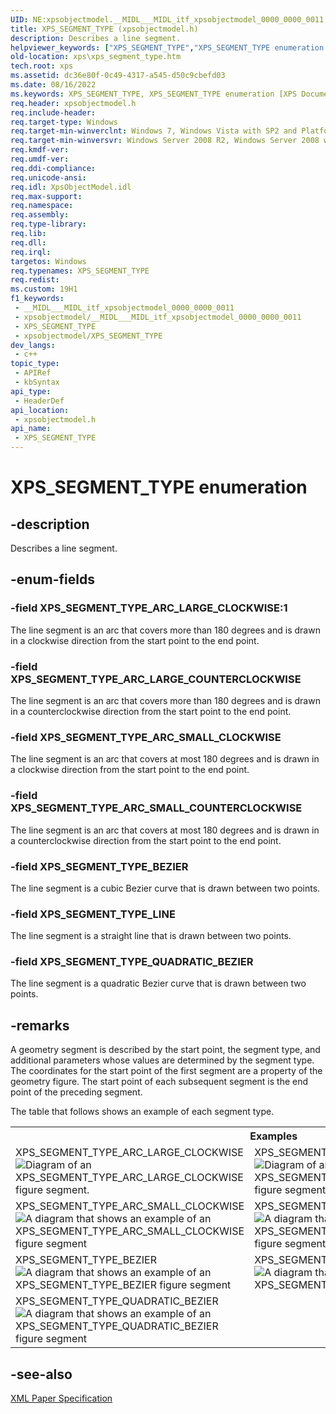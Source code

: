 ```yaml
---
UID: NE:xpsobjectmodel.__MIDL___MIDL_itf_xpsobjectmodel_0000_0000_0011
title: XPS_SEGMENT_TYPE (xpsobjectmodel.h)
description: Describes a line segment.
helpviewer_keywords: ["XPS_SEGMENT_TYPE","XPS_SEGMENT_TYPE enumeration [XPS Documents and Packaging]","XPS_SEGMENT_TYPE_ARC_LARGE_CLOCKWISE","XPS_SEGMENT_TYPE_ARC_LARGE_COUNTERCLOCKWISE","XPS_SEGMENT_TYPE_ARC_SMALL_CLOCKWISE","XPS_SEGMENT_TYPE_ARC_SMALL_COUNTERCLOCKWISE","XPS_SEGMENT_TYPE_BEZIER","XPS_SEGMENT_TYPE_LINE","XPS_SEGMENT_TYPE_QUADRATIC_BEZIER","xps.xps_segment_type","xpsobjectmodel/XPS_SEGMENT_TYPE","xpsobjectmodel/XPS_SEGMENT_TYPE_ARC_LARGE_CLOCKWISE","xpsobjectmodel/XPS_SEGMENT_TYPE_ARC_LARGE_COUNTERCLOCKWISE","xpsobjectmodel/XPS_SEGMENT_TYPE_ARC_SMALL_CLOCKWISE","xpsobjectmodel/XPS_SEGMENT_TYPE_ARC_SMALL_COUNTERCLOCKWISE","xpsobjectmodel/XPS_SEGMENT_TYPE_BEZIER","xpsobjectmodel/XPS_SEGMENT_TYPE_LINE","xpsobjectmodel/XPS_SEGMENT_TYPE_QUADRATIC_BEZIER"]
old-location: xps\xps_segment_type.htm
tech.root: xps
ms.assetid: dc36e80f-0c49-4317-a545-d50c9cbefd03
ms.date: 08/16/2022
ms.keywords: XPS_SEGMENT_TYPE, XPS_SEGMENT_TYPE enumeration [XPS Documents and Packaging], XPS_SEGMENT_TYPE_ARC_LARGE_CLOCKWISE, XPS_SEGMENT_TYPE_ARC_LARGE_COUNTERCLOCKWISE, XPS_SEGMENT_TYPE_ARC_SMALL_CLOCKWISE, XPS_SEGMENT_TYPE_ARC_SMALL_COUNTERCLOCKWISE, XPS_SEGMENT_TYPE_BEZIER, XPS_SEGMENT_TYPE_LINE, XPS_SEGMENT_TYPE_QUADRATIC_BEZIER, xps.xps_segment_type, xpsobjectmodel/XPS_SEGMENT_TYPE, xpsobjectmodel/XPS_SEGMENT_TYPE_ARC_LARGE_CLOCKWISE, xpsobjectmodel/XPS_SEGMENT_TYPE_ARC_LARGE_COUNTERCLOCKWISE, xpsobjectmodel/XPS_SEGMENT_TYPE_ARC_SMALL_CLOCKWISE, xpsobjectmodel/XPS_SEGMENT_TYPE_ARC_SMALL_COUNTERCLOCKWISE, xpsobjectmodel/XPS_SEGMENT_TYPE_BEZIER, xpsobjectmodel/XPS_SEGMENT_TYPE_LINE, xpsobjectmodel/XPS_SEGMENT_TYPE_QUADRATIC_BEZIER
req.header: xpsobjectmodel.h
req.include-header: 
req.target-type: Windows
req.target-min-winverclnt: Windows 7, Windows Vista with SP2 and Platform Update for Windows Vista [desktop apps \| UWP apps]
req.target-min-winversvr: Windows Server 2008 R2, Windows Server 2008 with SP2 and Platform Update for Windows Server 2008 [desktop apps \| UWP apps]
req.kmdf-ver: 
req.umdf-ver: 
req.ddi-compliance: 
req.unicode-ansi: 
req.idl: XpsObjectModel.idl
req.max-support: 
req.namespace: 
req.assembly: 
req.type-library: 
req.lib: 
req.dll: 
req.irql: 
targetos: Windows
req.typenames: XPS_SEGMENT_TYPE
req.redist: 
ms.custom: 19H1
f1_keywords:
 - __MIDL___MIDL_itf_xpsobjectmodel_0000_0000_0011
 - xpsobjectmodel/__MIDL___MIDL_itf_xpsobjectmodel_0000_0000_0011
 - XPS_SEGMENT_TYPE
 - xpsobjectmodel/XPS_SEGMENT_TYPE
dev_langs:
 - c++
topic_type:
 - APIRef
 - kbSyntax
api_type:
 - HeaderDef
api_location:
 - xpsobjectmodel.h
api_name:
 - XPS_SEGMENT_TYPE
---
```


# XPS_SEGMENT_TYPE enumeration


## -description

Describes a line segment.

## -enum-fields

### -field XPS_SEGMENT_TYPE_ARC_LARGE_CLOCKWISE:1

The line segment is an arc that covers more than 180 degrees and is drawn in a clockwise direction from the start point to the end point.

### -field XPS_SEGMENT_TYPE_ARC_LARGE_COUNTERCLOCKWISE

The line segment is an arc that covers more than 180 degrees and is drawn in a counterclockwise direction from the start point to the end point.

### -field XPS_SEGMENT_TYPE_ARC_SMALL_CLOCKWISE

The line segment is an arc that covers at most 180 degrees and is drawn in a clockwise direction from the start point to the end point.

### -field XPS_SEGMENT_TYPE_ARC_SMALL_COUNTERCLOCKWISE

The line segment is an arc that covers at most 180 degrees and is drawn in a counterclockwise direction from the start point to the end point.

### -field XPS_SEGMENT_TYPE_BEZIER

The line segment is a cubic Bezier curve that is drawn between two points.

### -field XPS_SEGMENT_TYPE_LINE

The line segment is a straight line that is drawn between two points.

### -field XPS_SEGMENT_TYPE_QUADRATIC_BEZIER

The line segment is a quadratic Bezier curve that is drawn between two points.

## -remarks

A geometry segment is described by the start point, the segment type, and additional parameters whose values are determined by the segment type. The coordinates for the start point of the first segment are a property of the geometry figure. The start point of each subsequent segment is the end point of the preceding segment.

The table that follows shows an example of each segment type.

<table>
<tr>
<th colspan="2">Examples</th>
</tr>
<tr>
<td>
XPS_SEGMENT_TYPE_ARC_LARGE_CLOCKWISE <img alt="Diagram of an XPS_SEGMENT_TYPE_ARC_LARGE_CLOCKWISE figure segment." src="./images/segment_type_arc_lc.png"/>

</td>
<td>
XPS_SEGMENT_TYPE_ARC_LARGE_COUNTERCLOCKWISE <img alt="Diagram of an XPS_SEGMENT_TYPE_ARC_LARGE_COUNTERCLOCKWISE figure segment." src="./images/segment_type_arc_lcc.png"/> 

</td>
</tr>
<tr>
<td>
XPS_SEGMENT_TYPE_ARC_SMALL_CLOCKWISE<img alt="A diagram that shows an example of an XPS_SEGMENT_TYPE_ARC_SMALL_CLOCKWISE figure segment" src="./images/segment_type_arc_sc.png"/> 

</td>
<td>
XPS_SEGMENT_TYPE_ARC_SMALL_COUNTERCLOCKWISE <img alt="A diagram that shows an example of an XPS_SEGMENT_TYPE_ARC_SMALL_COUNTERCLOCKWISE figure segment" src="./images/segment_type_arc_scc.png"/> 

</td>
</tr>
<tr>
<td>
XPS_SEGMENT_TYPE_BEZIER <img alt="A diagram that shows an example of an XPS_SEGMENT_TYPE_BEZIER figure segment" src="./images/segment_type_bezier.png"/> 

</td>
<td>
  XPS_SEGMENT_TYPE_LINE <img alt="A diagram that shows an example of an XPS_SEGMENT_TYPE_LINE figure segment" src="./images/segment_type_line.png"/> 

</td>
</tr>
<tr>
<td>
XPS_SEGMENT_TYPE_QUADRATIC_BEZIER <img alt="A diagram that shows an example of an XPS_SEGMENT_TYPE_QUADRATIC_BEZIER figure segment" src="./images/segment_type_quad_bezier.png"/> 

</td>
<td></td>
</tr>
</table>

## -see-also

<a href="https://www.ecma-international.org/activities/XML%20Paper%20Specification/XPS%20Standard%20WD%201.6.pdf">XML Paper Specification</a>


